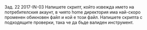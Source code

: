 Зад. 22 2017-IN-03 Напишете скрипт, който извежда името на потребителския акаунт, в чиято 
home директория има най-скоро променен обикновен файл и кой е този файл. Напишете скрипта с 
подходящите проверки, така че да бъде валиден инструмент.